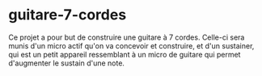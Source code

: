 # guitare-7-cordes

Ce projet a pour but de construire une guitare à 7 cordes. Celle-ci sera munis d'un micro actif qu'on va concevoir et construire, et d'un sustainer, qui est un petit appareil ressemblant à un micro de guitare qui permet d'augmenter le sustain d'une note.
